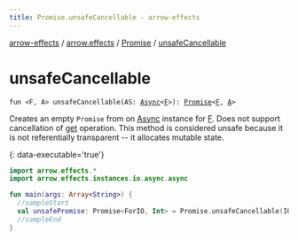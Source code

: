 ```yaml
---
title: Promise.unsafeCancellable - arrow-effects
---
```


[arrow-effects](../../index.html) / [arrow.effects](../index.html) / [Promise](index.html) / [unsafeCancellable](./unsafe-cancellable.html)

# unsafeCancellable

`fun <F, A> unsafeCancellable(AS: `[`Async`](../../arrow.effects.typeclasses/-async/index.html)`<`[`F`](unsafe-cancellable.html#F)`>): `[`Promise`](index.html)`<`[`F`](unsafe-cancellable.html#F)`, `[`A`](unsafe-cancellable.html#A)`>`

Creates an empty `Promise` from on [Async](../../arrow.effects.typeclasses/-async/index.html) instance for [F](unsafe-cancellable.html#F).
Does not support cancellation of [get](https://kotlinlang.org/api/latest/jvm/stdlib/kotlin.collections/get.html) operation.
This method is considered unsafe because it is not referentially transparent -- it allocates mutable state.

{: data-executable='true'}

``` kotlin
import arrow.effects.*
import arrow.effects.instances.io.async.async

fun main(args: Array<String>) {
  //sampleStart
  val unsafePromise: Promise<ForIO, Int> = Promise.unsafeCancellable(IO.async())
  //sampleEnd
}
```


